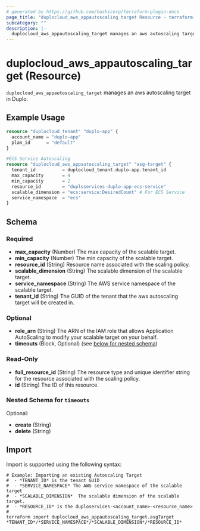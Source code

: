 ```yaml
---
# generated by https://github.com/hashicorp/terraform-plugin-docs
page_title: "duplocloud_aws_appautoscaling_target Resource - terraform-provider-duplocloud"
subcategory: ""
description: |-
  duplocloud_aws_appautoscaling_target manages an aws autoscaling target in Duplo.
---
```


# duplocloud_aws_appautoscaling_target (Resource)

`duplocloud_aws_appautoscaling_target` manages an aws autoscaling target in Duplo.

## Example Usage

```terraform
resource "duplocloud_tenant" "duplo-app" {
  account_name = "duplo-app"
  plan_id      = "default"
}

#ECS Service Autoscaling
resource "duplocloud_aws_appautoscaling_target" "asg-target" {
  tenant_id          = duplocloud_tenant.duplo-app.tenant_id
  max_capacity       = 4
  min_capacity       = 2
  resource_id        = "duploservices-duplo-app-ecs-service"
  scalable_dimension = "ecs:service:DesiredCount" # For ECS Service
  service_namespace  = "ecs"
}
```

<!-- schema generated by tfplugindocs -->
## Schema

### Required

- **max_capacity** (Number) The max capacity of the scalable target.
- **min_capacity** (Number) The min capacity of the scalable target.
- **resource_id** (String) Resource name associated with the scaling policy.
- **scalable_dimension** (String) The scalable dimension of the scalable target.
- **service_namespace** (String) The AWS service namespace of the scalable target.
- **tenant_id** (String) The GUID of the tenant that the aws autoscaling target will be created in.

### Optional

- **role_arn** (String) The ARN of the IAM role that allows Application AutoScaling to modify your scalable target on your behalf.
- **timeouts** (Block, Optional) (see [below for nested schema](#nestedblock--timeouts))

### Read-Only

- **full_resource_id** (String) The resource type and unique identifier string for the resource associated with the scaling policy.
- **id** (String) The ID of this resource.

<a id="nestedblock--timeouts"></a>
### Nested Schema for `timeouts`

Optional:

- **create** (String)
- **delete** (String)

## Import

Import is supported using the following syntax:

```shell
# Example: Importing an existing Autoscaling Target
#  - *TENANT_ID* is the tenant GUID
#  - *SERVICE_NAMESPACE* The AWS service namespace of the scalable target
#  - *SCALABLE_DIMENSION*  The scalable dimension of the scalable target.
#  - *RESOURCE_ID* is the duploservices-<account_name>-<resource_name>
#
terraform import duplocloud_aws_appautoscaling_target.asgTarget *TENANT_ID*/*SERVICE_NAMESPACE*/*SCALABLE_DIMENSION*/*RESOURCE_ID*
```
